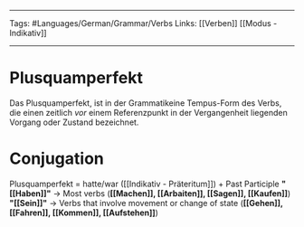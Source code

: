 ___
Tags: #Languages/German/Grammar/Verbs 
Links: [[Verben]] [[Modus - Indikativ]]
___
# Plusquamperfekt
Das Plusquamperfekt, ist in der Grammatikeine Tempus-Form des Verbs, die einen zeitlich _vor_ einem Referenzpunkt in der Vergangenheit liegenden Vorgang oder Zustand bezeichnet.

# Conjugation
Plusquamperfekt = hatte/war ([[Indikativ - Präteritum]]) + Past Participle
**"[[Haben]]"** → Most verbs (**[[Machen]], [[Arbaiten]], [[Sagen]], [[Kaufen]]**)
**"[[Sein]]"** → Verbs that involve movement or change of state (**[[Gehen]], [[Fahren]], [[Kommen]], [[Aufstehen]]**)
